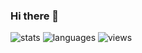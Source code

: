 ### Hi there 👋

<!--
**Shrilboss/Shrilboss** is a ✨ _special_ ✨ repository because its `README.md` (this file) appears on your GitHub profile.

Here are some ideas to get you started:

- 🔭 I’m currently working on ...
- 🌱 I’m currently learning ...
- 👯 I’m looking to collaborate on ...
- 🤔 I’m looking for help with ...
- 💬 Ask me about ...
- 📫 How to reach me: ...
- 😄 Pronouns: ...
- ⚡ Fun fact: ...
-->
![stats](https://github-readme-stats.vercel.app/api?username=Shrilboss&show_icons=true&locale=en)
![languages](https://github-readme-stats.vercel.app/api/top-langs?username=Shrilboss&show_icons=true&locale=en&layout=compact)
![views](https://komarev.com/ghpvc/?username=Shrilboss&color=4F94EF&style=flat-square)
